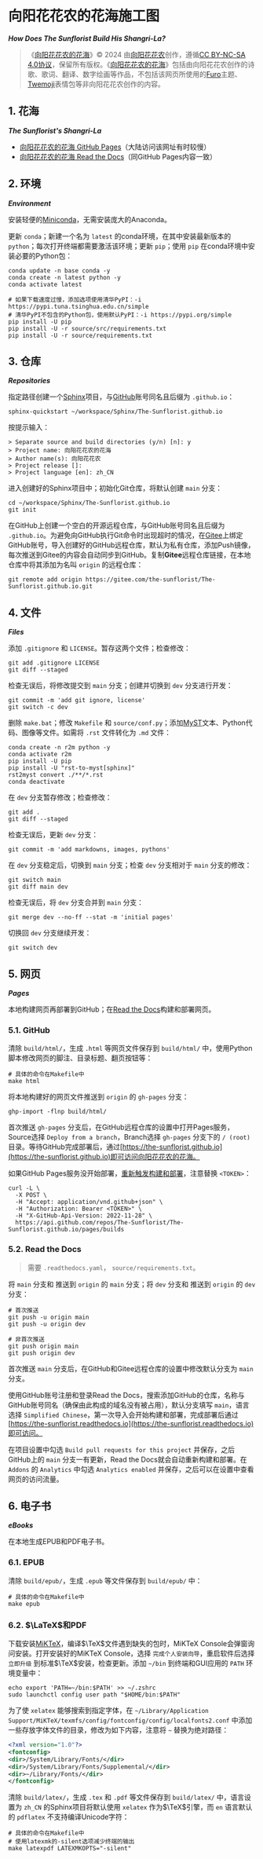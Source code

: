 <!-- Created by 向阳花花农 (The Sunflorist) on 2024-11-22. -->
<!-- The Sunflorist's Shangri-La © 2024 by The Sunflorist is licensed under CC BY-NC-SA 4.0, all rights reserved. -->

<!-- to use twemoji in this file -->
<link href="https://emoji-css.afeld.me/emoji.css" rel="stylesheet">

# <i class="em-svg em-building_construction" aria-role="presentation" aria-label=""></i> 向阳花花农的花海施工图

***How Does The Sunflorist Build His Shangri-La?***

> 《[向阳花花农的花海](https://github.com/The-Sunflorist/The-Sunflorist.github.io)》© 2024 由[向阳花花农](https://github.com/The-Sunflorist)创作，遵循[CC BY-NC-SA 4.0协议](https://creativecommons.org/licenses/by-nc-sa/4.0/deed.zh-hans)，保留所有版权。《[向阳花花农的花海](https://github.com/The-Sunflorist/The-Sunflorist.github.io)》包括由向阳花花农创作的诗歌、歌词、翻译、数字绘画等作品，不包括该网页所使用的[Furo](https://github.com/pradyunsg/furo)主题、[Twemoji](https://github.com/twitter/twemoji)表情包等非向阳花花农创作的内容。

## <i class="em-svg em-sunflower" aria-role="presentation" aria-label="SUNFLOWER"></i> 1. 花海

***The Sunflorist's Shangri-La***

- [向阳花花农的花海 GitHub Pages](https://the-sunflorist.github.io)（大陆访问该网址有时较慢）
- [向阳花花农的花海 Read the Docs](https://the-sunflorist.readthedocs.io)（同GitHub Pages内容一致）

## <i class="em-svg em-snake" aria-role="presentation" aria-label="SNAKE"></i> 2. 环境

***Environment***

安装轻便的[Miniconda](https://docs.anaconda.com/miniconda)，无需安装庞大的Anaconda。

更新 `conda`；新建一个名为 `latest` 的conda环境，在其中安装最新版本的 `python`；每次打开终端都需要激活该环境；更新 `pip`；使用 `pip` 在conda环境中安装必要的Python包：

```shell
conda update -n base conda -y
conda create -n latest python -y
conda activate latest

# 如果下载速度过慢，添加选项使用清华PyPI：-i https://pypi.tuna.tsinghua.edu.cn/simple
# 清华PyPI不包含的Python包，使用默认PyPI：-i https://pypi.org/simple
pip install -U pip
pip install -U -r source/src/requirements.txt
pip install -U -r source/requirements.txt
```

## <i class="em-svg em-house" aria-role="presentation" aria-label="HOUSE BUILDING"></i> 3. 仓库

***Repositories***

指定路径创建一个[Sphinx](https://github.com/sphinx-doc/sphinx)项目，与[GitHub](https://github.com)账号同名且后缀为 `.github.io`：

```shell
sphinx-quickstart ~/workspace/Sphinx/The-Sunflorist.github.io
```

按提示输入：

```text
> Separate source and build directories (y/n) [n]: y
> Project name: 向阳花花农的花海
> Author name(s): 向阳花花农
> Project release []:
> Project language [en]: zh_CN
```

进入创建好的Sphinx项目中；初始化Git仓库，将默认创建 `main` 分支：

```shell
cd ~/workspace/Sphinx/The-Sunflorist.github.io
git init
```

在GitHub上创建一个空白的开源远程仓库，与GitHub账号同名且后缀为 `.github.io`。为避免向GitHub执行Git命令时出现超时的情况，在[Gitee](https://gitee.com)上绑定GitHub账号，导入创建好的GitHub远程仓库，默认为私有仓库，添加Push镜像，每次推送到Gitee的内容会自动同步到GitHub。复制**Gitee**远程仓库链接，在本地仓库中将其添加为名叫 `origin` 的远程仓库：

```shell
git remote add origin https://gitee.com/the-sunflorist/The-Sunflorist.github.io.git
```

## <i class="em-svg em-card_file_box" aria-role="presentation" aria-label=""></i> 4. 文件

***Files***

添加 `.gitignore` 和 `LICENSE`。暂存这两个文件；检查修改：

```shell
git add .gitignore LICENSE
git diff --staged
```

检查无误后，将修改提交到 `main` 分支；创建并切换到 `dev` 分支进行开发：

```shell
git commit -m 'add git ignore, license'
git switch -c dev
```

删除 `make.bat`；修改 `Makefile` 和 `source/conf.py`；添加[MyST](https://myst-parser.readthedocs.io)文本、Python代码、图像等文件。如需将 `.rst` 文件转化为 `.md` 文件：

```shell
conda create -n r2m python -y
conda activate r2m
pip install -U pip
pip install -U "rst-to-myst[sphinx]"
rst2myst convert ./**/*.rst
conda deactivate
```

在 `dev` 分支暂存修改；检查修改：

```shell
git add .
git diff --staged
```

检查无误后，更新 `dev` 分支：

```shell
git commit -m 'add markdowns, images, pythons'
```

在 `dev` 分支稳定后，切换到 `main` 分支；检查 `dev` 分支相对于 `main` 分支的修改：

```shell
git switch main
git diff main dev
```

检查无误后，将 `dev` 分支合并到 `main` 分支：

```shell
git merge dev --no-ff --stat -m 'initial pages'
```

切换回 `dev` 分支继续开发：

```shell
git switch dev
```

## <i class="em-svg em-spider_web" aria-role="presentation" aria-label=""></i> 5. 网页

***Pages***

本地构建网页再部署到GitHub；在[Read the Docs](https://docs.readthedocs.io/en/stable/tutorial/index.html)构建和部署网页。

### <i class="em-svg em-octopus" aria-role="presentation" aria-label="OCTOPUS"></i> 5.1. GitHub

清除 `build/html/`，生成 `.html` 等网页文件保存到 `build/html/` 中，使用Python脚本修改网页的脚注、目录标题、翻页按钮等：

```shell
# 具体的命令在Makefile中
make html
```

将本地构建好的网页文件推送到 `origin` 的 `gh-pages` 分支：

```shell
ghp-import -flnp build/html/
```

首次推送 `gh-pages` 分支后，在GitHub远程仓库的设置中打开Pages服务，Source选择 `Deploy from a branch`，Branch选择 `gh-pages` 分支下的 `/ (root)` 目录。等待GitHub完成部署后，通过[https://the-sunflorist.github.io](https://the-sunflorist.github.io)即可访问向阳花花农的花海。

如果GitHub Pages服务没开始部署，[重新触发构建和部署](https://docs.github.com/en/rest/pages/pages?apiVersion=2022-11-28#request-a-github-pages-build)，注意替换 `<TOKEN>`：

```shell
curl -L \
  -X POST \
  -H "Accept: application/vnd.github+json" \
  -H "Authorization: Bearer <TOKEN>" \
  -H "X-GitHub-Api-Version: 2022-11-28" \
  https://api.github.com/repos/The-Sunflorist/The-Sunflorist.github.io/pages/builds
```

### <i class="em-svg em-page_facing_up" aria-role="presentation" aria-label="PAGE FACING UP"></i> 5.2. Read the Docs

> 需要 `.readthedocs.yaml`， `source/requirements.txt`。

将 `main` 分支和 推送到 `origin` 的 `main` 分支；将 `dev` 分支和 推送到 `origin` 的 `dev` 分支：

```shell
# 首次推送
git push -u origin main
git push -u origin dev

# 非首次推送
git push origin main
git push origin dev
```

首次推送 `main` 分支后，在GitHub和Gitee远程仓库的设置中修改默认分支为 `main` 分支。

使用GitHub账号注册和登录Read the Docs，搜索添加GitHub的仓库，名称与GitHub账号同名（确保由此构成的域名没有被占用），默认分支填写 `main`，语言选择 `Simplified Chinese`，第一次导入会开始构建和部署，完成部署后通过[https://the-sunflorist.readthedocs.io](https://the-sunflorist.readthedocs.io)即可访问。

在项目设置中勾选 `Build pull requests for this project` 并保存，之后GitHub上的 `main` 分支一有更新，Read the Docs就会自动重新构建和部署。在 `Addons` 的 `Analytics` 中勾选 `Analytics enabled` 并保存，之后可以在设置中查看网页的访问流量。

## <i class="em-svg em-book" aria-role="presentation" aria-label="OPEN BOOK"></i> 6. 电子书

***eBooks***

在本地生成EPUB和PDF电子书。

### <i class="em-svg em-orange_book" aria-role="presentation" aria-label="ORANGE BOOK"></i> 6.1. EPUB

清除 `build/epub/`，生成 `.epub` 等文件保存到 `build/epub/` 中：

```shell
# 具体的命令在Makefile中
make epub
```

### <i class="em-svg em-closed_book" aria-role="presentation" aria-label="CLOSED BOOK"></i> 6.2. $\LaTeX$和PDF

下载安装[MiKTeX](https://miktex.org/download)，编译$\TeX$文件遇到缺失的包时，MiKTeX Console会弹窗询问安装。打开安装好的MiKTeX Console，选择 `完成个人安装向导`，重启软件后选择 `立即升级` 到标准$\TeX$安装，检查更新。添加 `~/bin` 到终端和GUI应用的 `PATH` 环境变量中：

```shell
echo export 'PATH=~/bin:$PATH' >> ~/.zshrc
sudo launchctl config user path "$HOME/bin:$PATH"
```

为了使 `xelatex` 能够搜索到指定字体，在 `~/Library/Application Support/MiKTeX/texmfs/config/fontconfig/config/localfonts2.conf` 中添加一些存放字体文件的目录，修改为如下内容，注意将 `~` 替换为绝对路径：

```xml
<?xml version="1.0"?>
<fontconfig>
<dir>/System/Library/Fonts/</dir>
<dir>/System/Library/Fonts/Supplemental/</dir>
<dir>~/Library/Fonts/</dir>
</fontconfig>
```

清除 `build/latex/`，生成 `.tex` 和 `.pdf` 等文件保存到 `build/latex/` 中，语言设置为 `zh_CN` 的Sphinx项目将默认使用 `xelatex` 作为$\TeX$引擎，而 `en` 语言默认的 `pdflatex` 不支持编译Unicode字符：

```shell
# 具体的命令在Makefile中
# 使用latexmk的-silent选项减少终端的输出
make latexpdf LATEXMKOPTS="-silent"
```
